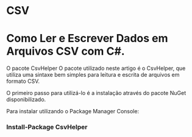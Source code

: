 # CSV
# Como Ler e Escrever Dados em Arquivos CSV com C#.


  O pacote CsvHelper
  O pacote utilizado neste artigo é o CsvHelper, que utiliza uma sintaxe bem simples para leitura e escrita de arquivos em formato CSV.

O primeiro passo para utilizá-lo é a instalação através do pacote NuGet disponibilizado.

Para instalar utilizando o Package Manager Console:

### Install-Package CsvHelper
